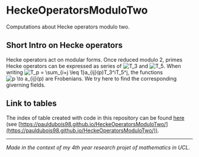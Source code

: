 # HeckeOperatorsModuloTwo
Computations about Hecke operators modulo two.

## Short Intro on Hecke operators
Hecke operators act on modular forms.
Once reduced modulo 2, primes Hecke operators can be expressed as series of ![T_3](https://render.githubusercontent.com/render/math?math=T_3) and ![T_5](https://render.githubusercontent.com/render/math?math=T_5).
When writing ![T_p = \sum_{i+j \leq 1}a_{ij}(p)T_3^iT_5^j](https://render.githubusercontent.com/render/math?math=T_p%20%3D%20%5Csum_%7Bi%2Bj%20%5Cleq%201%7Da_%7Bij%7D(p)T_3%5EiT_5%5Ej), the functions ![p \to a_{ij}(p)](https://render.githubusercontent.com/render/math?math=p%20%5Cto%20a_%7Bij%7D(p)) are Frobenians.
We try here to find the corresponding giverning fields.

## Link to tables
The index of table created with code in this repository can be found [here](https://pauldubois98.github.io/HeckeOperatorsModuloTwo/) (see [https://pauldubois98.github.io/HeckeOperatorsModuloTwo/](https://pauldubois98.github.io/HeckeOperatorsModuloTwo/)).




---

*Made in the context of my 4th year research projet of mathematics in UCL.*
